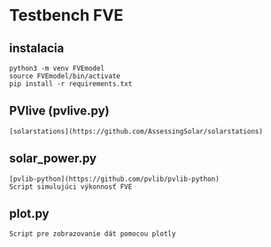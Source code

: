 # Testbench FVE

## instalacia
    python3 -m venv FVEmodel
    source FVEmodel/bin/activate
    pip install -r requirements.txt


## PVlive (pvlive.py)
    [solarstations](https://github.com/AssessingSolar/solarstations)

## solar_power.py
    [pvlib-python](https://github.com/pvlib/pvlib-python)
    Script simulujúci výkonnosť FVE 

## plot.py
    Script pre zobrazovanie dát pomocou plotly 